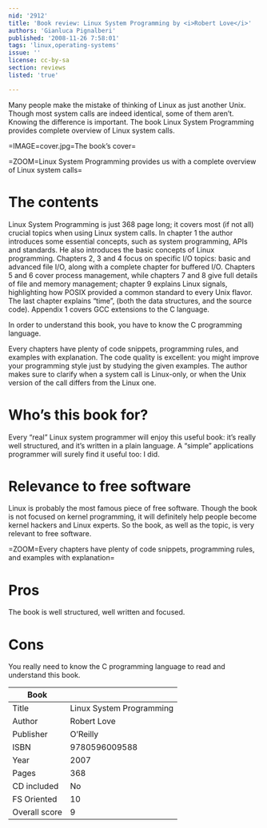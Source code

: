```yaml
---
nid: '2912'
title: 'Book review: Linux System Programming by <i>Robert Love</i>'
authors: 'Gianluca Pignalberi'
published: '2008-11-26 7:58:01'
tags: 'linux,operating-systems'
issue: ''
license: cc-by-sa
section: reviews
listed: 'true'

---
```

Many people make the mistake of thinking of Linux as just another Unix. Though most system calls are indeed identical, some of them aren’t. Knowing the difference is important. The book Linux System Programming provides complete overview of Linux system calls.

=IMAGE=cover.jpg=The book’s cover=

=ZOOM=Linux System Programming provides us with a complete overview of Linux system calls=

# The contents

Linux System Programming is just 368 page long; it covers most (if not all) crucial topics when using Linux system calls.
In chapter 1 the author introduces some essential concepts, such as system programming, APIs and standards. He also introduces the basic concepts of Linux programming. Chapters 2, 3 and 4 focus on specific I/O topics: basic and advanced file I/O, along with a complete chapter for buffered I/O. Chapters 5 and 6 cover process management, while chapters 7 and 8 give full details of file and memory management; chapter 9 explains Linux signals, highlighting how POSIX provided a common standard to every Unix flavor. The last chapter explains “time”, (both the data structures, and the source code). Appendix 1 covers GCC extensions to the C language.

In order to understand this book, you have to know the C programming language.

Every chapters have plenty of code snippets, programming rules, and examples with explanation. The code quality is excellent: you might improve your programming style just by studying the given examples.
The author makes sure to clarify when a system call is Linux-only, or when the Unix version of the call differs from the Linux one.

# Who’s this book for?

Every “real” Linux system programmer will enjoy this useful book: it’s really well structured, and it’s written in a plain language. A “simple” applications programmer will surely find it useful too: I did.

# Relevance to free software

Linux is probably the most famous piece of free software. Though the book is not focused on kernel programming, it will definitely help people become kernel hackers and Linux experts. So the book, as well as the topic, is very relevant to free software.

=ZOOM=Every chapters have plenty of code snippets, programming rules, and examples with explanation=

# Pros

The book is well structured, well written and focused.

# Cons

You really need to know the C programming language to read and understand this book.

Book | |
--------------|--------|
Title | Linux System Programming
Author | Robert Love
Publisher | O’Reilly
ISBN | 9780596009588
Year | 2007
Pages | 368
CD included | No
FS Oriented | 10
Overall score | 9